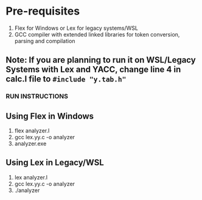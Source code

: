 # Pre-requisites

1. Flex for Windows or Lex for legacy systems/WSL
2. GCC compiler with extended linked libraries for token conversion, parsing and compilation

## Note: If you are planning to run it on WSL/Legacy Systems with Lex and YACC, change line 4 in calc.l file to `#include "y.tab.h"`

### RUN INSTRUCTIONS

## Using Flex in Windows

1. flex analyzer.l
2. gcc lex.yy.c -o analyzer
3. analyzer.exe

## Using Lex in Legacy/WSL

1. lex analyzer.l
2. gcc lex.yy.c -o analyzer
3. ./analyzer
